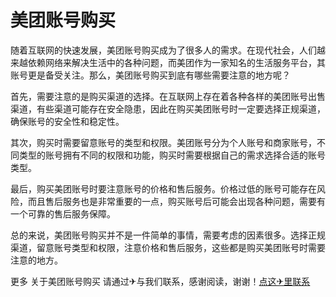 # 美团账号购买

随着互联网的快速发展，美团账号购买成为了很多人的需求。在现代社会，人们越来越依赖网络来解决生活中的各种问题，而美团作为一家知名的生活服务平台，其账号更是备受关注。那么，美团账号购买到底有哪些需要注意的地方呢？

首先，需要注意的是购买渠道的选择。在互联网上存在着各种各样的美团账号出售渠道，有些渠道可能存在安全隐患，因此在购买美团账号时一定要选择正规渠道，确保账号的安全性和稳定性。

其次，购买时需要留意账号的类型和权限。美团账号分为个人账号和商家账号，不同类型的账号拥有不同的权限和功能，购买时需要根据自己的需求选择合适的账号类型。

最后，购买美团账号时要注意账号的价格和售后服务。价格过低的账号可能存在风险，而且售后服务也是非常重要的一点，购买账号后可能会出现各种问题，需要有一个可靠的售后服务保障。

总的来说，美团账号购买并不是一件简单的事情，需要考虑的因素很多。选择正规渠道，留意账号类型和权限，注意价格和售后服务，这些都是购买美团账号时需要注意的地方。

更多 关于美团账号购买 请通过✈与我们联系，感谢阅读，谢谢！[点这✈里联系](https://ww.k02.cc)